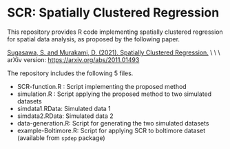 # SCR: Spatially Clustered Regression

This repository provides R code implementing spatially clustered regression for spatial data analysis, as proposed by the following paper.

[Sugasawa, S. and Murakami, D. (2021). Spatially Clustered Regression.](https://doi.org/10.1016/j.spasta.2021.100525)  \ \ \    arXiv version: https://arxiv.org/abs/2011.01493

The repository includes the following 5 files.

* SCR-function.R : Script implementing the proposed method
* simulation.R : Script applying the proposed method to two simulated datasets 
* simdata1.RData: Simulated data 1
* simdata2.RData: Simulated data 2
* data-generation.R: Script for generating the two simulated datasets
* example-Boltimore.R: Script for applying SCR to boltimore dataset (available from `spdep` package)

